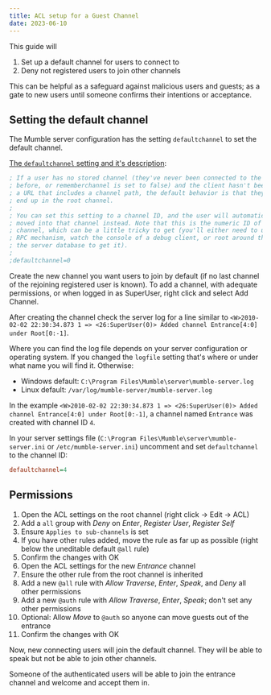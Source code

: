 ```yaml
---
title: ACL setup for a Guest Channel
date: 2023-06-10
---
```

This guide will

1. Set up a default channel for users to connect to
2. Deny not registered users to join other channels

This can be helpful as a safeguard against malicious users and guests; as a gate to new users until someone confirms their intentions or acceptance.

## Setting the default channel

The Mumble server configuration has the setting `defaultchannel` to set the default channel.

[The `defaultchannel` setting and it's description](https://github.com/mumble-voip/mumble/blob/f09c0746450c71f7f26dc1942707d68c987fee05/auxiliary_files/mumble-server.ini#L187-L198):

```ini
; If a user has no stored channel (they've never been connected to the server
; before, or rememberchannel is set to false) and the client hasn't been given
; a URL that includes a channel path, the default behavior is that they will
; end up in the root channel.
;
; You can set this setting to a channel ID, and the user will automatically be
; moved into that channel instead. Note that this is the numeric ID of the
; channel, which can be a little tricky to get (you'll either need to use an
; RPC mechanism, watch the console of a debug client, or root around through
; the server database to get it).
;
;defaultchannel=0
```

Create the new channel you want users to join by default (if no last channel of the rejoining registered user is known). To add a channel, with adequate permissions, or when logged in as SuperUser, right click and select Add Channel.

After creating the channel check the server log for a line similar to `<W>2010-02-02 22:30:34.873 1 => <26:SuperUser(0)> Added channel Entrance[4:0] under Root[0:-1]`.

Where you can find the log file depends on your server configuration or operating system. If you changed the `logfile` setting that's where or under what name you will find it. Otherwise:

* Windows default: `C:\Program Files\Mumble\server\mumble-server.log`
* Linux default: `/var/log/mumble-server/mumble-server.log`

In the example `<W>2010-02-02 22:30:34.873 1 => <26:SuperUser(0)> Added channel Entrance[4:0] under Root[0:-1]`, a channel named `Entrance` was created with channel ID `4`.

In your server settings file (`C:\Program Files\Mumble\server\mumble-server.ini` or `/etc/mumble-server.ini`) uncomment and set `defaultchannel` to the channel ID:

```ini
defaultchannel=4
```

## Permissions

1. Open the ACL settings on the root channel (right click -> Edit -> ACL)
2. Add a `all` group with *Deny* on *Enter*, *Register User*, *Register Self*
3. Ensure `Applies to sub-channels` is set
4. If you have other rules added, move the rule as far up as possible (right below the uneditable default `@all` rule)
5. Confirm the changes with OK
6. Open the ACL settings for the new *Entrance* channel
7. Ensure the other rule from the root channel is inherited
8. Add a new `@all` rule with *Allow* *Traverse*, *Enter*, *Speak*, and *Deny* all other permissions
9. Add a new `@auth` rule with *Allow* *Traverse*, *Enter*, *Speak*; don't set any other permissions
10. Optional: Allow *Move* to `@auth` so anyone can move guests out of the entrance
11. Confirm the changes with OK

Now, new connecting users will join the default channel. They will be able to speak but not be able to join other channels.

Someone of the authenticated users will be able to join the entrance channel and welcome and accept them in.
